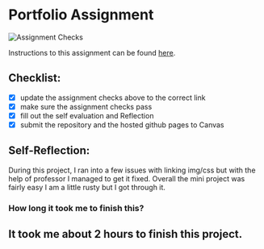 Portfolio Assignment
==========================================
![Assignment Checks](https://github.com/IT3049C/student-portfolio/workflows/Assignment%20Checks/badge.svg)

Instructions to this assignment can be found [here](https://it3049c.github.io/Material/Assignments/1.Online_Portfolio/).
## Checklist:
- [X] update the assignment checks above to the correct link
- [X] make sure the assignment checks pass
- [X] fill out the self evaluation and Reflection
- [X] submit the repository and the hosted github pages to Canvas

## Self-Reflection:
During this project, I ran into a few issues with linking img/css but with the help of professor I managed to get it fixed. Overall the mini project was fairly easy I am a little rusty but I got through it.
### How long it took me to finish this?
It took me about 2 hours to finish this project.
-----------------------
